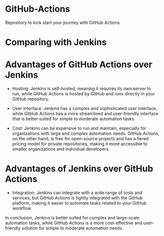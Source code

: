 # GitHub-Actions
Repository to kick start your journey with GitHub Actions
# Comparing with Jenkins
# Advantages of GitHub Actions over Jenkins
- Hosting: Jenkins is self-hosted, meaning it requires its own server to run, while GitHub Actions is hosted by GitHub and runs directly in your GitHub repository.

- User interface: Jenkins has a complex and sophisticated user interface, while GitHub Actions has a more streamlined and user-friendly interface that is better suited for simple to moderate automation tasks.

- Cost: Jenkins can be expensive to run and maintain, especially for organizations with large and complex automation needs. GitHub Actions, on the other hand, is free for open-source projects and has a tiered pricing model for private repositories, making it more accessible to smaller organizations and individual developers.

# Advantages of Jenkins over GitHub Actions
- Integration: Jenkins can integrate with a wide range of tools and services, but GitHub Actions is tightly integrated with the GitHub platform, making it easier to automate tasks related to your GitHub workflow.


In conclusion, Jenkins is better suited for complex and large-scale automation tasks, while GitHub Actions is a more cost-effective and user-friendly solution for simple to moderate automation needs.

